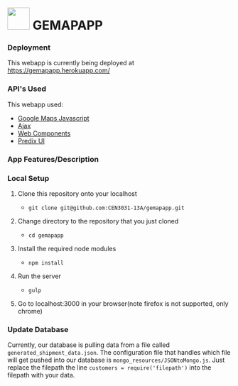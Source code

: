 # <img src="https://vignette.wikia.nocookie.net/logopedia/images/f/f3/General_Electric_1942.png/revision/latest/scale-to-width-down/200?cb=20120817062141" width="50"> GEMAPAPP 

### Deployment
This webapp is currently being deployed at <a href="https://gemapapp.herokuapp.com/" target="blank">https://gemapapp.herokuapp.com/</a>

### API's Used
This webapp used:

- <a href="https://developers.google.com/maps/documentation/javascript">Google Maps Javascript</a>
- <a href="https://ajax.googleapis.com/ajax/libs/jquery/3.2.1/jquery.min.js">Ajax</a>
- <a href="https://www.webcomponents.org/introduction">Web Components</a>
- <a href="https://www.predix-ui.com/#/home">Predix UI</a>

### App Features/Description

### Local Setup

1. Clone this repository onto your localhost 
   - ```
	 git clone git@github.com:CEN3031-13A/gemapapp.git
	 ```
2. Change directory to the repository that you just cloned
   - ```
	 cd gemapapp
	 ```
3. Install the required node modules
   - ```
	 npm install
	 ```
4. Run the server
   - ```
	 gulp
	 ```
5. Go to localhost:3000 in your browser(note firefox is not supported, only chrome)

### Update Database
Currently, our database is pulling data from a file called `generated_shipment_data.json`. The configuration file that handles which file will get pushed into our database is `mongo_resources/JSONtoMongo.js`. Just replace the filepath the line `customers = require('filepath')` into the filepath with your data.
